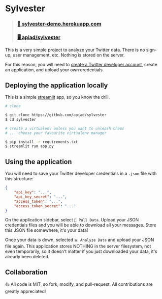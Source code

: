 # Sylvester

> ### [🔗 sylvester-demo.herokuapp.com](https://sylvester-demo.herokuapp.com)
> ### [🖥️ apiad/sylvester](https://github.com/apiad/sylvester)

This is a very simple project to analyze your Twitter data. 
There is no sign-up, user management, etc.
Nothing is stored on the server.

For this reason, you will need to [create a Twitter developer account](https://developer.twitter.com), create an application, and upload your own credentials.

## Deploying the application locally

This is a simple [streamlit](https://streamlit.io) app, so you know the drill.

```bash
# clone

$ git clone https://github.com/apiad/sylvester
$ cd sylvester

# create a virtualenv unless you want to unleash chaos
# ... choose your favourite virtualenv manager

$ pip install -r requirements.txt
$ streamlit run app.py 
```

## Using the application

You will need to save your Twitter developer credentials in a `.json` file with this structure:

```json
{
    "api_key": "...",
    "api_key_secret": "...",
    "access_token": "...",
    "access_token_secret": "..."
}
```

On the application sidebar, select `🔽 Pull Data`. Upload your JSON credentials files and you will be able to download all your messages. Store this JSON file somewhere, it's your data!

Once your data is down, selected `📊 Analyze Data` and upload your JSON file again. This application stores NOTHING in the server filesystem, not even temporarily, so it doesn't matter if you just downloaded your data, it's already been deleted.

## Collaboration

👍 All code is MIT, so fork, modify, and pull-request. All contributions are greatly appreciated!

